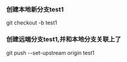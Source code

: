 ### 创建本地新分支test1
git checkout -b test1

###  创建远端分支test1,并和本地分支关联上了
 git push --set-upstream origin test1